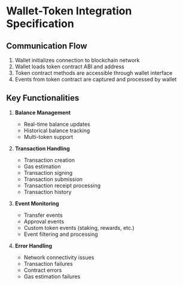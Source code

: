 # Wallet-Token Integration Specification

## Communication Flow
1. Wallet initializes connection to blockchain network
2. Wallet loads token contract ABI and address
3. Token contract methods are accessible through wallet interface
4. Events from token contract are captured and processed by wallet

## Key Functionalities
1. **Balance Management**
   - Real-time balance updates
   - Historical balance tracking
   - Multi-token support

2. **Transaction Handling**
   - Transaction creation
   - Gas estimation
   - Transaction signing
   - Transaction submission
   - Transaction receipt processing
   - Transaction history

3. **Event Monitoring**
   - Transfer events
   - Approval events
   - Custom token events (staking, rewards, etc.)
   - Event filtering and processing

4. **Error Handling**
   - Network connectivity issues
   - Transaction failures
   - Contract errors
   - Gas estimation failures 
